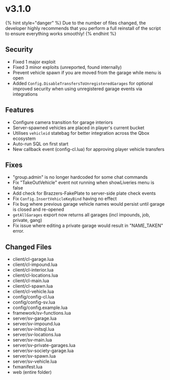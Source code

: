 # v3.1.0

{% hint style="danger" %}
Due to the number of files changed, the developer highly recommends that you perform a full reinstall of the script to ensure everything works smoothly!
{% endhint %}

## **Security**

* Fixed 1 major exploit
* Fixed 3 minor exploits (unreported, found internally)
* Prevent vehicle spawn if you are moved from the garage while menu is open
* Added `Config.DisableTransfersToUnregisteredGarages` for optional improved security when using unregistered garage events via integrations

## **Features**

* Configure camera transition for garage interiors
* Server-spawned vehicles are placed in player's current bucket
* Utilises `vehicleid` statebag for better integration across the Qbox ecosystem
* Auto-run SQL on first start
* New callback event (config-cl.lua) for approving player vehicle transfers

## **Fixes**

* "group.admin" is no longer hardcoded for some chat commands
* Fix "TakeOutVehicle" event not running when showLiveries menu is false
* Add check for Brazzers-FakePlate to server-side plate check events
* Fix `Config.InsertVehicleKeyBind` having no effect
* Fix bug where previous garage vehicle names would persist until garage is closed and re-opened
* `getAllGarages` export now returns all garages (incl impounds, job, private, gang)
* Fix issue where editing a private garage would result in "NAME\_TAKEN" error.

## **Changed Files**

* client/cl-garage.lua
* client/cl-impound.lua
* client/cl-interior.lua
* client/cl-locations.lua
* client/cl-main.lua
* client/cl-spawn.lua
* client/cl-vehicle.lua
* config/config-cl.lua
* config/config-sv.lua
* config/config.example.lua
* framework/sv-functions.lua
* server/sv-garage.lua
* server/sv-impound.lua
* server/sv-initsql.lua
* server/sv-locations.lua
* server/sv-main.lua
* server/sv-private-garages.lua
* server/sv-society-garage.lua
* server/sv-spawn.lua
* server/sv-vehicle.lua
* fxmanifest.lua
* web (entire folder)
